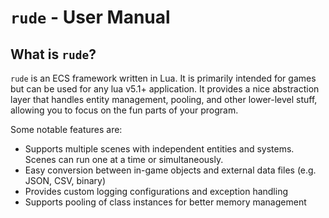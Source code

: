 # `rude` - User Manual

## What is `rude`?

`rude` is an ECS framework written in Lua. It is primarily intended for games but can be used for any lua v5.1+ application. It provides a nice abstraction layer that handles entity management, pooling, and other lower-level stuff, allowing you to focus on the fun parts of your program.

Some notable features are:
* Supports multiple scenes with independent entities and systems. Scenes can run one at a time or simultaneously.
* Easy conversion between in-game objects and external data files (e.g. JSON, CSV, binary)
* Provides custom logging configurations and exception handling
* Supports pooling of class instances for better memory management
